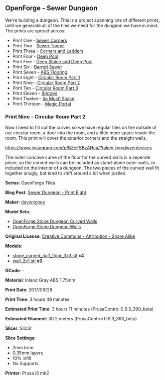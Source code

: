 
## OpenForge - Sewer Dungeon

We're building a dungeon. This is a project spanning lots of different prints, until
we generate all of the tiles we need for the dungeon we have in mind. The prints
are spread across:

 - Print One - [Sewer Corners](http://www.dwyerdevices.com/2017/09/24/sewer-dungeon-print-one/)
 - Print Two - [Sewer Tunnel](http://www.dwyerdevices.com/2017/09/24/sewer-dungeon-print-two/)
 - Print Three - [Corners and Ladders](http://www.dwyerdevices.com/2017/09/24/sewer-dungeon-print-three/)
 - Print Four - [Deep Pool](http://www.dwyerdevices.com/2017/09/24/sewer-dungeon-print-4/)
 - Print Five - [Deep Sluice and Deep Pool](http://www.dwyerdevices.com/2017/09/29/sewer-dungeon-print-five/)
 - Print Six - [Barred Sewer](http://www.dwyerdevices.com/2017/09/29/sewer-dungeon-print-six/)
 - Print Seven - [ABS Flooring](http://www.dwyerdevices.com/2017/09/29/sewer-dungeon-print-seven/)
 - Print Eight - [Circular Room Part 1](http://www.dwyerdevices.com/2017/10/02/sewer-dungeon-print-eight/)
 - Print Nine - [Circular Room Part 2](http://www.dwyerdevices.com/2017/10/03/sewer-dungeon-print-nine/)
 - Print Ten - [Circular Room Part 3](http://www.dwyerdevices.com/2017/10/05/sewer-dungeon-print-ten/)
 - Print Eleven - [Bridges](http://www.dwyerdevices.com/2017/10/06/sewer-dungeon-print-eleven/)
 - Print Twelve - [So Much Sluice](http://www.dwyerdevices.com/2017/10/08/sewer-dungeon-print-twelve/)
 - Print Thirteen - [Magic Portal](http://www.dwyerdevices.com/2017/10/14/sewer-dungeon-print-thirteen/)


### Print Nine - Circular Room Part 2

Now I need to fill out the curves so we have regular tiles on the outside of our circular
room, a door into the room, and a little more space inside the room. This print will cover
the exterior corners and the straight walls.

https://www.instagram.com/p/BZoFSBzAHca/?taken-by=dwyerdevices

 
The outer concave curve of the floor for the curved walls is a seperate piece, so the curved
walls can be included as stand-alone outer walls, or included on the interior of a dungeon. The
two pieces of the curved wall fit together snugly, but tend to shift around a lot when jostled.


**Series**: OpenForge Tiles

**Blog Post**: [Sewer Dungeon - Print Eight](http://www.dwyerdevices.com/2017/10/02/sewer-dungeon-print-eight/)

**Maker**: [devonjones](https://www.thingiverse.com/devonjones)

**Model Sets**:
 
 - [OpenForge Stone Dungeon Curved Walls](https://www.thingiverse.com/thing:251178)
 - [OpenForge Stone Dungeon Walls](https://www.thingiverse.com/thing:178621)

**Original License**: [Creative Commons - Attribution - Share Alike](http://creativecommons.org/licenses/by-sa/3.0/)

**Models**:

 - [stone_curved_half_floor_3x3.stl](https://www.thingiverse.com/download:459283) **x4**
 - [wall_2x1.stl](https://www.thingiverse.com/download:364117) **x3**

**GCode**: -

**Material**: Inland Gray ABS 1.75mm

**Print Date**: 2017/09/28

**Print Time**: 3 hours 49 minutes

**Estimated Print Time**: 3 hours 11 minutes (PrusaControl 0.9.3_390_beta)

**Estimated Filament**: 30.2 meters (PrusaControl  0.9.3_390_beta)

**Slicer**: Slic3r

**Slice Settings**:

 - 2mm brim
 - 0.35mm layers
 - 10% infill
 - No Supports

**Printer**: Prusa i3 mk2